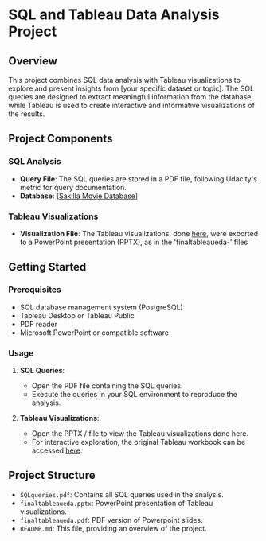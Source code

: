 # SQL and Tableau Data Analysis Project

## Overview
This project combines SQL data analysis with Tableau visualizations to explore and present insights from [your specific dataset or topic]. The SQL queries are designed to extract meaningful information from the database, while Tableau is used to create interactive and informative visualizations of the results.

## Project Components

### SQL Analysis
- **Query File**: The SQL queries are stored in a PDF file, following Udacity's metric for query documentation.
- **Database**: [[Sakilla Movie Database](https://www.kaggle.com/code/dilarabr/dvd-rental-database-project-sqlite)]

### Tableau Visualizations
- **Visualization File**: The Tableau visualizations, done [here](https://public.tableau.com/app/profile/ayo.mosaku/viz/MovieDatabaseEDA/Story1), were exported to a PowerPoint presentation (PPTX), as in the 'finaltableaueda-' files


## Getting Started

### Prerequisites
- SQL database management system (PostgreSQL)
- Tableau Desktop or Tableau Public
- PDF reader
- Microsoft PowerPoint or compatible software

### Usage
1. **SQL Queries**:
   - Open the PDF file containing the SQL queries.
   - Execute the queries in your SQL environment to reproduce the analysis.

2. **Tableau Visualizations**:
   - Open the PPTX /  file to view the Tableau visualizations done here.
   - For interactive exploration, the original Tableau workbook can be accessed [here](https://public.tableau.com/app/profile/ayo.mosaku/viz/MovieDatabaseEDA/Story1).

## Project Structure
- `SQLqueries.pdf`: Contains all SQL queries used in the analysis.
- `finaltableaueda.pptx`: PowerPoint presentation of Tableau visualizations.
- `finaltableaueda.pdf`: PDF version of Powerpoint slides.
- `README.md`: This file, providing an overview of the project.

